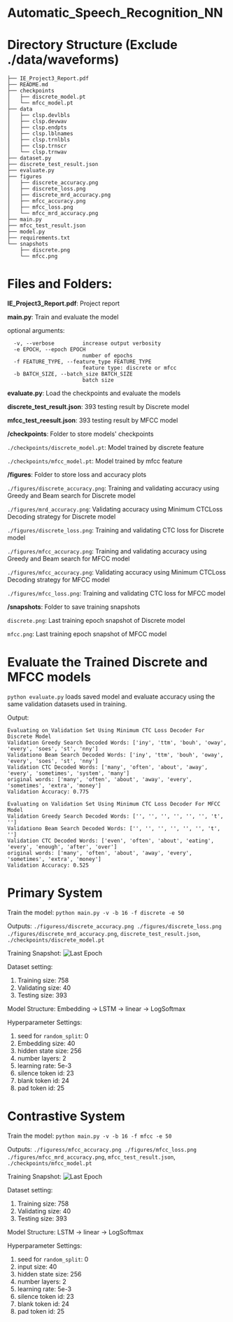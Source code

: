 # Automatic_Speech_Recognition_NN

# Directory Structure (Exclude ./data/waveforms)
```
├── IE_Project3_Report.pdf
├── README.md
├── checkpoints
│   ├── discrete_model.pt
│   └── mfcc_model.pt
├── data
│   ├── clsp.devlbls
│   ├── clsp.devwav
│   ├── clsp.endpts
│   ├── clsp.lblnames
│   ├── clsp.trnlbls
│   ├── clsp.trnscr
│   └── clsp.trnwav
├── dataset.py
├── discrete_test_result.json
├── evaluate.py
├── figures
│   ├── discrete_accuracy.png
│   ├── discrete_loss.png
│   ├── discrete_mrd_accuracy.png
│   ├── mfcc_accuracy.png
│   ├── mfcc_loss.png
│   └── mfcc_mrd_accuracy.png
├── main.py
├── mfcc_test_result.json
├── model.py
├── requirements.txt
└── snapshots
    ├── discrete.png
    └── mfcc.png
```
# Files and Folders:

**IE_Project3_Report.pdf**: Project report

**main.py**: Train and evaluate the model

optional arguments:
```
  -v, --verbose         increase output verbosity
  -e EPOCH, --epoch EPOCH
                        number of epochs
  -f FEATURE_TYPE, --feature_type FEATURE_TYPE
                        feature type: discrete or mfcc
  -b BATCH_SIZE, --batch_size BATCH_SIZE
                        batch size
 ```                       

**evaluate.py**: Load the checkpoints and evaluate the models

**discrete_test_result.json**: 393 testing result by Discrete model

**mfcc_test_reesult.json**: 393 testing result by MFCC model

**/checkpoints**: Folder to store models' checkpoints

```./checkpoints/discrete_model.pt```: Model trained by discrete feature

```./checkpoints/mfcc_model.pt```: Model trained by mfcc feature


**/figures**: Folder to store loss and accuracy plots

```./figures/discrete_accuracy.png```: Training and validating accuracy using Greedy and Beam search for Discrete model

```./figures/mrd_accuracy.png```: Validating accuracy using Minimum CTCLoss Decoding strategy for Discrete model

```./figures/discrete_loss.png```: Training and validating CTC loss for Discrete model

```./figures/mfcc_accuracy.png```: Training and validating accuracy using Greedy and Beam search for MFCC model

```./figures/mfcc_accuracy.png```: Validating accuracy using Minimum CTCLoss Decoding strategy for MFCC model

```./figures/mfcc_loss.png```: Training and validating CTC loss for MFCC model

**/snapshots**: Folder to save training snapshots

```discrete.png```: Last training epoch snapshot of Discrete model

```mfcc.png```: Last training epoch snapshot of MFCC model

# Evaluate the Trained Discrete and MFCC models

```python evaluate.py``` loads saved model and evaluate accuracy using the same validation datasets used in training.

Output:

```
Evaluating on Validation Set Using Minimum CTC Loss Decoder For Discrete Model
Validation Greedy Search Decoded Words: ['iny', 'ttm', 'bouh', 'oway', 'every', 'soes', 'st', 'nny']
Validationo Beam Search Decoded Words: ['iny', 'ttm', 'bouh', 'oway', 'every', 'soes', 'st', 'nny']
Validation CTC Decoded Words: ['many', 'often', 'about', 'away', 'every', 'sometimes', 'system', 'many']
original words: ['many', 'often', 'about', 'away', 'every', 'sometimes', 'extra', 'money']
Validation Accuracy: 0.775

Evaluating on Validation Set Using Minimum CTC Loss Decoder For MFCC Model
Validation Greedy Search Decoded Words: ['', '', '', '', '', '', 't', '']
Validationo Beam Search Decoded Words: ['', '', '', '', '', '', 't', '']
Validation CTC Decoded Words: ['even', 'often', 'about', 'eating', 'every', 'enough', 'after', 'over']
original words: ['many', 'often', 'about', 'away', 'every', 'sometimes', 'extra', 'money']
Validation Accuracy: 0.525
```


# Primary System

Train the model: ```python main.py -v -b 16 -f discrete -e 50```

Outputs:  ```./figuress/discrete_accuracy.png ./figures/discrete_loss.png ./figures/discrete_mrd_accuracy.png```, ```discrete_test_result.json```, ```./checkpoints/discrete_model.pt```

Training Snapshot:
![Last Epoch](/snapshots/discrete.png)

Dataset setting:
1. Training size: 758
2. Validating size: 40
3. Testing size: 393

Model Structure:
Embedding -> LSTM -> linear -> LogSoftmax

Hyperparameter Settings: 
1. seed for ```random_split```: 0
2. Embedding size: 40
3. hidden state size: 256
4. number layers: 2
5. learning rate: 5e-3
6. silence token id: 23
7. blank token id: 24
8. pad token id: 25


# Contrastive System

Train the model: ```python main.py -v -b 16 -f mfcc -e 50```

Outputs:  ```./figuress/mfcc_accuracy.png ./figures/mfcc_loss.png ./figures/mfcc_mrd_accuracy.png```, ```mfcc_test_result.json```, ```./checkpoints/mfcc_model.pt```

Training Snapshot:
![Last Epoch](/snapshots/mfcc.png)

Dataset setting:
1. Training size: 758
2. Validating size: 40
3. Testing size: 393

Model Structure:
LSTM -> linear -> LogSoftmax

Hyperparameter Settings:
1. seed for ```random_split```: 0
2. input size: 40
3. hidden state size: 256
4. number layers: 2
5. learning rate: 5e-3
6. silence token id: 23
7. blank token id: 24
8. pad token id: 25

